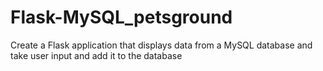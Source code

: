 # Flask-MySQL_petsground
Create a Flask application that displays data from a MySQL database and take user input and add it to the database

